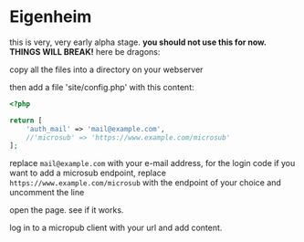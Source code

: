 # Eigenheim

this is very, very early alpha stage. **you should not use this for now. THINGS WILL BREAK!** here be dragons:

copy all the files into a directory on your webserver

then add a file 'site/config.php' with this content:

```php
<?php

return [
	'auth_mail' => 'mail@example.com',
	//'microsub' => 'https://www.example.com/microsub'
];

```

replace `mail@example.com` with your e-mail address, for the login code
if you want to add a microsub endpoint, replace `https://www.example.com/microsub` with the endpoint of your choice and uncomment the line

open the page. see if it works.

log in to a micropub client with your url and add content.
